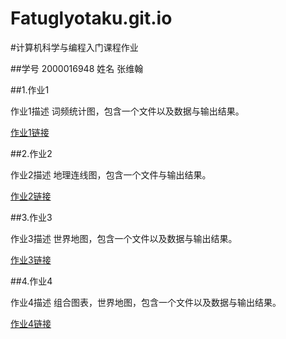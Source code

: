 # Fatuglyotaku.git.io
#计算机科学与编程入门课程作业

##学号 2000016948 姓名 张维翰

##1.作业1

作业1描述 词频统计图，包含一个文件以及数据与输出结果。

[作业1链接](https://github.com/Fatuglyotaku/Fatuglyotaku.git.io/blob/main/%E8%AF%8D%E9%A2%91%E7%BB%9F%E8%AE%A1%E5%9B%BE.zip)

##2.作业2

作业2描述 地理连线图，包含一个文件与输出结果。

[作业2链接](https://github.com/Fatuglyotaku/Fatuglyotaku.git.io/blob/main/%E5%9C%B0%E7%90%86%E8%BF%9E%E7%BA%BF%E5%9B%BE.zip)

##3.作业3 

作业3描述 世界地图，包含一个文件以及数据与输出结果。

[作业3链接]()

##4.作业4

作业4描述 组合图表，世界地图，包含一个文件以及数据与输出结果。

[作业4链接]()
